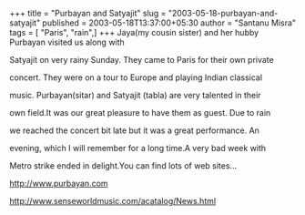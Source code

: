 +++
title = "Purbayan and Satyajit"
slug = "2003-05-18-purbayan-and-satyajit"
published = 2003-05-18T13:37:00+05:30
author = "Santanu Misra"
tags = [ "Paris", "rain",]
+++
Jaya(my cousin sister) and her hubby Purbayan visited us along with
Satyajit on very rainy Sunday. They came to Paris for their own private
concert. They were on a tour to Europe and playing Indian classical
music. Purbayan(sitar) and Satyajit (tabla) are very talented in their
own field.It was our great pleasure to have them as guest. Due to rain
we reached the concert bit late but it was a great performance. An
evening, which I will remember for a long time.A very bad week with
Metro strike ended in delight.You can find lots of web sites...

http://www.purbayan.com

http://www.senseworldmusic.com/acatalog/News.html
